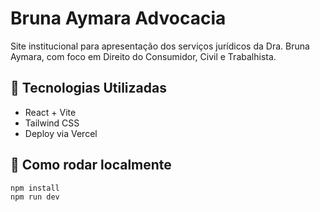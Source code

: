 # Bruna Aymara Advocacia

Site institucional para apresentação dos serviços jurídicos da Dra. Bruna Aymara, com foco em Direito do Consumidor, Civil e Trabalhista.

## 💼 Tecnologias Utilizadas

- React + Vite
- Tailwind CSS
- Deploy via Vercel

## 🚀 Como rodar localmente

```bash
npm install
npm run dev
